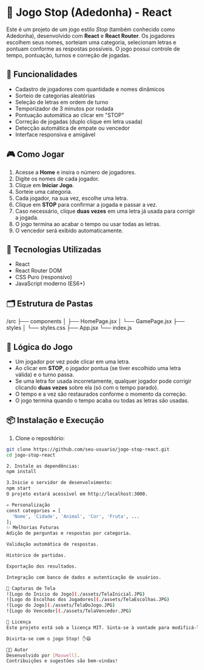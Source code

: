 # 🛑 Jogo Stop (Adedonha) - React

Este é um projeto de um jogo estilo *Stop* (também conhecido como Adedonha), desenvolvido com **React** e **React Router**. Os jogadores escolhem seus nomes, sorteiam uma categoria, selecionam letras e pontuam conforme as respostas possíveis. O jogo possui controle de tempo, pontuação, turnos e correção de jogadas.

## 🚀 Funcionalidades

- Cadastro de jogadores com quantidade e nomes dinâmicos
- Sorteio de categorias aleatórias
- Seleção de letras em ordem de turno
- Temporizador de 3 minutos por rodada
- Pontuação automática ao clicar em "STOP"
- Correção de jogadas (duplo clique em letra usada)
- Detecção automática de empate ou vencedor
- Interface responsiva e amigável

## 🎮 Como Jogar

1. Acesse a **Home** e insira o número de jogadores.
2. Digite os nomes de cada jogador.
3. Clique em **Iniciar Jogo**.
4. Sorteie uma categoria.
5. Cada jogador, na sua vez, escolhe uma letra.
6. Clique em **STOP** para confirmar a jogada e passar a vez.
7. Caso necessário, clique **duas vezes** em uma letra já usada para corrigir a jogada.
8. O jogo termina ao acabar o tempo ou usar todas as letras.
9. O vencedor será exibido automaticamente.

## 🧱 Tecnologias Utilizadas

- React
- React Router DOM
- CSS Puro (responsivo)
- JavaScript moderno (ES6+)

## 🗂️ Estrutura de Pastas
/src
├── components
│ ├── HomePage.jsx
│ └── GamePage.jsx
├── styles
│ └── styles.css
├── App.jsx
└── index.js
## 🧠 Lógica do Jogo

- Um jogador por vez pode clicar em uma letra.
- Ao clicar em **STOP**, o jogador pontua (se tiver escolhido uma letra válida) e o turno passa.
- Se uma letra for usada incorretamente, qualquer jogador pode corrigir clicando **duas vezes** sobre ela (só com o tempo parado).
- O tempo e a vez são restaurados conforme o momento da correção.
- O jogo termina quando o tempo acaba ou todas as letras são usadas.

## 📦 Instalação e Execução

1. Clone o repositório:

```bash
git clone https://github.com/seu-usuario/jogo-stop-react.git
cd jogo-stop-react

2. Instale as dependências:
npm install

3.Inicie o servidor de desenvolvimento:
npm start
O projeto estará acessível em http://localhost:3000.

✍️ Personalização
const categories = [
  'Nome', 'Cidade', 'Animal', 'Cor', 'Fruta', ...
];
✨ Melhorias Futuras
Adição de perguntas e respostas por categoria.

Validação automática de respostas.

Histórico de partidas.

Exportação dos resultados.

Integração com banco de dados e autenticação de usuários.

📸 Capturas de Tela
![Logo do Inicio do Jogo](./assets/TelaInicial.JPG)
![Logo do Escolhas dos Jogadores](./assets/TelaEscolhas.JPG)
![Logo do Jogo](./assets/TelaDoJogo.JPG)
![Logo do Vencedor](./assets/TelaVencedor.JPG)

📄 Licença
Este projeto está sob a licença MIT. Sinta-se à vontade para modificá-lo, distribuí-lo e utilizá-lo como base para novos jogos!

Divirta-se com o jogo Stop! ✋😄

🧑‍💻 Autor
Desenvolvido por [Maxwell].
Contribuições e sugestões são bem-vindas!